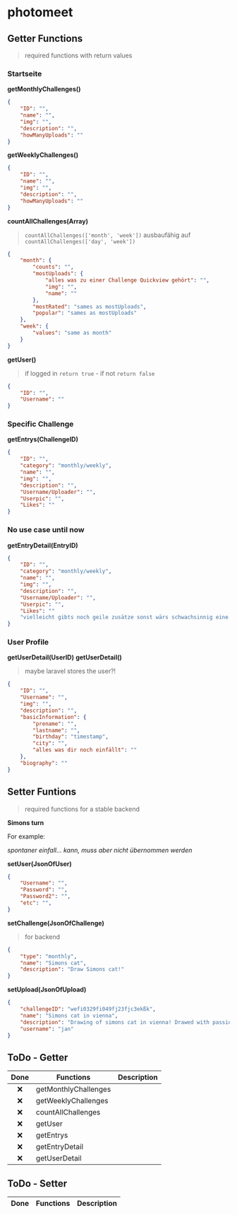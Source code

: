 # photomeet

## Getter Functions

> required functions with return values

### Startseite

**getMonthlyChallenges()**

```json
{
	"ID": "",
	"name": "",
	"img": "",
	"description": "",
	"howManyUploads": ""
}
```

**getWeeklyChallenges()**

```json
{
	"ID": "",
	"name": "",
	"img": "",
	"description": "",
	"howManyUploads": ""
}
```

**countAllChallenges(Array)**
> `countAllChallenges(['month', 'week'])` ausbaufähig auf `countAllChallenges(['day', 'week'])`

```json
{
	"month": {
		"counts": "",
		"mostUploads": {
			"alles was zu einer Challenge Quickview gehört": "",
			"img": "",
			"name": ""
		},
		"mostRated": "sames as mostUploads",
		"popular": "sames as mostUploads"
	},
	"week": {
		"values": "same as month"
	}
}
```

**getUser()**

> if logged in `return true` - if not `return false`

```json
{
	"ID": "",
	"Username": ""
}
```

### Specific Challenge

**getEntrys(ChallengeID)**

```json
{
	"ID": "",
	"category": "monthly/weekly",
	"name": "",
	"img": "",
	"description": "",
	"Username/Uploader": "",
	"Userpic": "",
	"Likes": ""
}
```
### No use case until now

**getEntryDetail(EntryID)**

```json
{
	"ID": "",
	"category": "monthly/weekly",
	"name": "",
	"img": "",
	"description": "",
	"Username/Uploader": "",
	"Userpic": "",
	"Likes": ""
	"vielleicht gibts noch geile zusätze sonst wärs schwachsinnig eine eigene Funktion im Backend zu machen"
}
```

### User Profile

**getUserDetail(UserID)**
**getUserDetail()**

> maybe laravel stores the user?!

```json
{
	"ID": "",
	"Username": "",
	"img": "",
	"description": "",
	"basicInformation": {
		"prename": "",
		"lastname": "",
		"birthday": "timestamp",
		"city": "",
		"alles was dir noch einfällt": ""
	},
	"biography": ""
}
```

## Setter Funtions

> required functions for a stable backend

**Simons turn**

For example: 

_spontaner einfall... kann, muss aber nicht übernommen werden_

**setUser(JsonOfUser)**
```json
{
	"Username": "",
	"Password": "",
	"Password2": "",
	"etc": "",
}
```

**setChallenge(JsonOfChallenge)**

> for backend

```json
{
	"type": "monthly",
	"name": "Simons cat",
	"description": "Draw Simons cat!"
}
```

**setUpload(JsonOfUpload)**
```json
{
	"challengeID": "wefi0329fi049fj23fjc3ekßk",
	"name": "Simons cat in vienna",
	"description": "Drawing of simons cat in vienna! Drawed with passion",
	"username": "jan"
}
```

## ToDo - Getter

| Done  | Functions            | Description |
| :---: | -------------------- | ----------- |
| :x:   | getMonthlyChallenges |             |
| :x:   | getWeeklyChallenges  |             |
| :x:   | countAllChallenges   |             |
| :x:   | getUser			   |             |
| :x:   | getEntrys            |             |
| :x:   | getEntryDetail       |             |
| :x:   | getUserDetail        |             |

## ToDo - Setter

| Done  | Functions            | Description |
| :---: | -------------------- | ----------- |